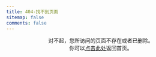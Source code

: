 ```yaml
---
title: 404-找不到页面
sitemap: false
comments: false
---
```

<center>
对不起，您所访问的页面不存在或者已删除。<br>
你可以<a href="https://www.ouyangsong.com">点击此处</a>返回首页。
</center>
